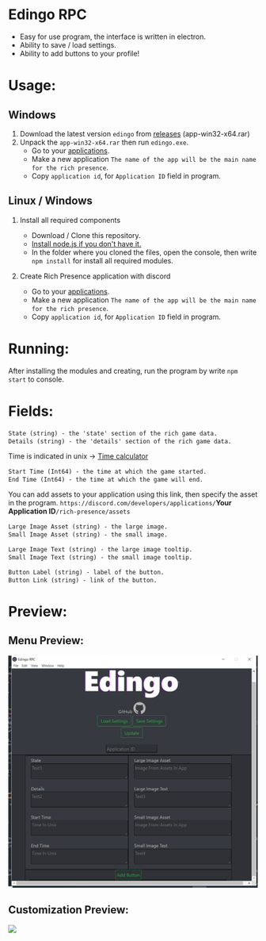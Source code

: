 # Edingo RPC
* Easy for use program, the interface is written in electron.
* Ability to save / load settings.
* Ability to add buttons to your profile!

# Usage:
## Windows
1. Download the latest version `edingo` from [releases](https://github.com/Sigma-cc/edingo-rpc/releases) (app-win32-x64.rar)
2. Unpack the `app-win32-x64.rar` then run `edingo.exe`.
    - Go to your [applications](https://discordapp.com/developers/applications/me).
    - Make a new application `The name of the app will be the main name for the rich presence`.
    - Copy `application id`, for  `Application ID` field in program.

## Linux / Windows
1. Install all required components
    - Download / Clone this repository.
    - [Install node.js if you don't have it.](https://nodejs.org/en/download/)
    - In the folder where you cloned the files, open the console, then write `npm install` for install all required modules.

2. Create Rich Presence application with discord
    - Go to your [applications](https://discordapp.com/developers/applications/me).
    - Make a new application `The name of the app will be the main name for the rich presence`.
    - Copy `application id`, for  `Application ID` field in program.
  
# Running:
After installing the modules and creating, run the program by write `npm start` to console.

# Fields:
```
State (string) - the 'state' section of the rich game data.
Details (string) - the 'details' section of the rich game data.
```
Time is indicated in unix -> [Time calculator](https://www.unixtimestamp.com/index.php)
```
Start Time (Int64) - the time at which the game started.
End Time (Int64) - the time at which the game will end.
```
You can add assets to your application using this link, then specify the asset in the program.
`https://discord.com/developers/applications/`**Your Application ID**`/rich-presence/assets`
```
Large Image Asset (string) - the large image.
Small Image Asset (string) - the small image.
```
```
Large Image Text (string) - the large image tooltip.
Small Image Text (string) - the small image tooltip.
```
```
Button Label (string) - label of the button.
Button Link (string) - link of the button.
```

# Preview:
## Menu Preview:
![](./img/menu.png)

## Customization Preview:
![](./img/preview.gif)
